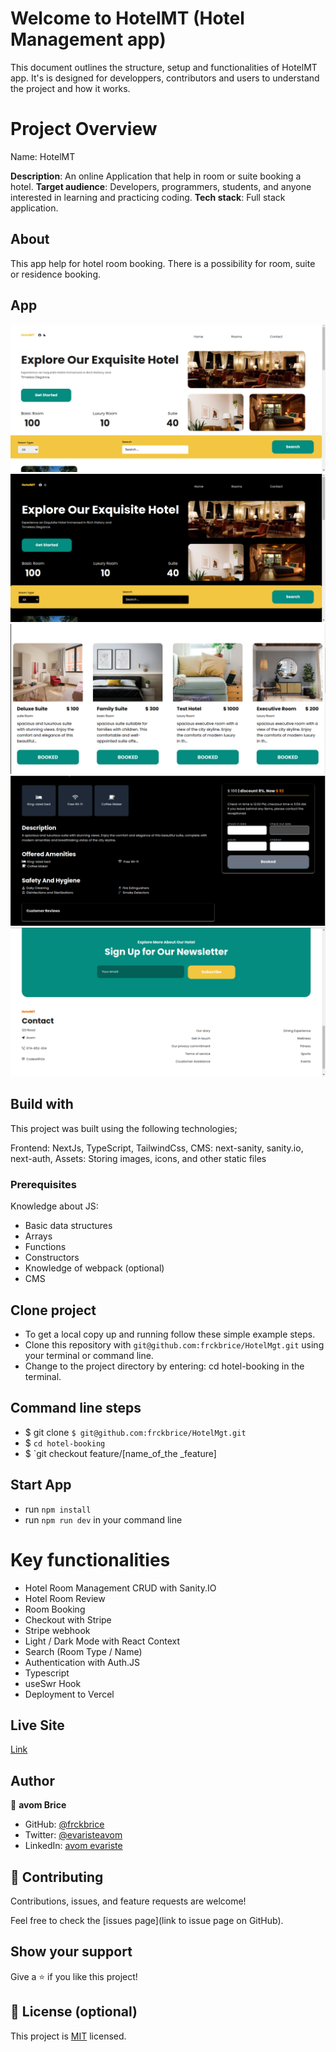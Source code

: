 # Welcome to HotelMT (Hotel Management app)
This document outlines the structure, setup and functionalities of HotelMT app. It's is designed for developpers, contributors and users to understand the project and how it works.

# Project Overview
Name: HotelMT

**Description**: An online Application that help in room or suite booking a hotel.
**Target audience**: Developers, programmers, students, and anyone interested in learning and practicing coding.
**Tech stack**: Full stack application.

## About
This app help for hotel room booking. There is a possibility for room, suite or residence booking.

## App

![home](/public/hotelmgt/hotelmgtFrontpage.png)
![homedark](/public/hotelmgt/frontpagedark.png)
![room_detail](/public/hotelmgt/bookedrooms.png) 
![room_detail_dark](/public/hotelmgt/darkroomdetail.png) 
![footer](/public/hotelmgt/hotelmgtfooter.png)


## Build with
This project was built using the following technologies;

Frontend: NextJs, TypeScript, TailwindCss, 
CMS: next-sanity, sanity.io, next-auth, 
Assets: Storing images, icons, and other static files

### Prerequisites

Knowledge about JS:

- Basic data structures
- Arrays
- Functions
- Constructors
- Knowledge of webpack (optional)
- CMS

## Clone project

- To get a local copy up and running follow these simple example steps.
- Clone this repository with `git@github.com:frckbrice/HotelMgt.git` using your terminal or command line.
- Change to the project directory by entering: cd hotel-booking in the terminal.

## Command line steps

- $ git clone `$ git@github.com:frckbrice/HotelMgt.git`
- $ `cd hotel-booking `
- $ `git checkout feature/[name_of_the _feature]

## Start App

- run `npm install`
- run `npm run dev` in your command line


# Key functionalities

- Hotel Room Management CRUD with Sanity.IO
- Hotel Room Review
- Room Booking
- Checkout with Stripe
- Stripe webhook
- Light / Dark Mode with React Context
- Search (Room Type  / Name)
- Authentication with Auth.JS
- Typescript
- useSwr Hook
- Deployment to Vercel
  
## Live Site

[Link](https://hotel-mgt.vercel.app)

## Author

👤 **avom Brice**

- GitHub: [@frckbrice](https://github.com/frckbrice)
- Twitter: [@evaristeavom](https://twitter.com/evaristeavom)
- LinkedIn: [avom evariste](https://www.linkedin.com/in/avom-brice/)

## 🤝 Contributing

Contributions, issues, and feature requests are welcome!

Feel free to check the [issues page](link to issue page on GitHub).

## Show your support

Give a ⭐️ if you like this project!

## 📝 License (optional)

This project is [MIT](./LICENSE) licensed.



